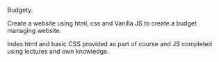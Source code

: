 Budgety.

Create a website using html, css and Vanilla JS to create a budget managing website.

Index.html
and basic CSS provided as part of course and JS completed using lectures and own knowledge.
